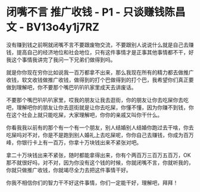 # 闭嘴不言 推广收钱 - P1 - 只谈赚钱陈昌文 - BV13o4y1j7RZ

没有赚到钱之前啊就闭嘴不言不要跟废物交流，不要跟别人说说什么就是自己去赚钱，提高自己的经济地位和社会地位，只有这件事情才是正事其他事情都不干，好我这个事情我讲完了我问一下兄弟们做得到吗。

就是你你现在穷你比如说我一百万都拿不出来，那么我现在所有的精力都去做推广收钱，软文收钱做推广收钱，做得到的打个巴做得到的打个巴，我希望你们真正要做到理解吧，你不要那个嘴巴叭叭叭家里成天去讲废话。

不要那个嘴巴叭叭叭家里，哎我的朋友让我去逛街，你的朋友让你去吃屎你去吃吧，理解吧你的朋友让你去逛街就是让你去吃屎，你懂不懂，因为你赚不到钱，你在这个社会上就只能吃屎，大家理解吧，你你的亲戚又叫你干什么。

你看我我以前有的那个有一个有一个朋友，别人结婚别人结婚你跑过去干啥，你去吃屎吗对不对，你是不是跑到别人婚礼上去吃屎呢，你你自己去赚钱，你成为百万峰，你银行卡上有一百万，你拿十万块钱出来不紧张对吧。

拿二十万块钱出来不紧张，随时都能拿得出来，你有个两百万三百万五百万，OK那不就很好吗，对不对，因为你没有这个钱的时候，你就闭嘴不言，你就听我的，你就只做推广收钱，你就竭尽全力去把这件事情干好。

你我不相信你们的智力干不好这件事情，你们一定能干好，理解吧，拜拜！
